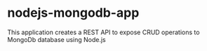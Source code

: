 # nodejs-mongodb-app
This application creates a REST API to expose CRUD operations to MongoDb database using Node.js

